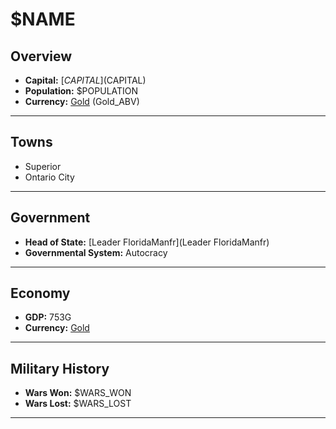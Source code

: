 # $NAME

## Overview

- **Capital:** [$CAPITAL]($CAPITAL)
- **Population:** $POPULATION
- **Currency:** [Gold](Gold) (Gold_ABV)

---

## Towns

- Superior
- Ontario City

---

## Government

- **Head of State:** [Leader FloridaManfr](Leader FloridaManfr)
- **Governmental System:** Autocracy

---

## Economy

- **GDP:** 753G
- **Currency:** [Gold](Gold)

---

## Military History

- **Wars Won:** $WARS_WON
- **Wars Lost:** $WARS_LOST

---

